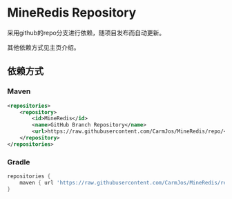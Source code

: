 # MineRedis Repository

采用github的repo分支进行依赖，随项目发布而自动更新。

其他依赖方式见主页介绍。

## 依赖方式

### Maven

```xml
<repositories>
    <repository>
        <id>MineRedis</id>
        <name>GitHub Branch Repository</name>
        <url>https://raw.githubusercontent.com/CarmJos/MineRedis/repo/</url>
    </repository>
</repositories>
```

### Gradle

```groovy
repositories {
    maven { url 'https://raw.githubusercontent.com/CarmJos/MineRedis/repo/' }
}
```
